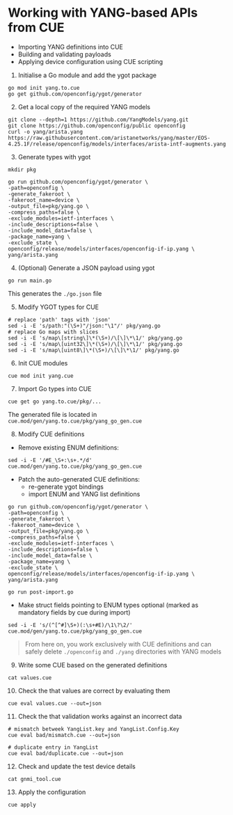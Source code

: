 
# Working with YANG-based APIs from CUE

* Importing YANG definitions into CUE
* Building and validating payloads
* Applying device configuration using CUE scripting


1. Initialise a Go module and add the ygot package

```
go mod init yang.to.cue
go get github.com/openconfig/ygot/generator
```

2. Get a local copy of the required YANG models

```
git clone --depth=1 https://github.com/YangModels/yang.git
git clone https://github.com/openconfig/public openconfig
curl -o yang/arista.yang https://raw.githubusercontent.com/aristanetworks/yang/master/EOS-4.25.1F/release/openconfig/models/interfaces/arista-intf-augments.yang
```

3. Generate types with ygot

```
mkdir pkg

go run github.com/openconfig/ygot/generator \
-path=openconfig \
-generate_fakeroot \
-fakeroot_name=device \
-output_file=pkg/yang.go \
-compress_paths=false \
-exclude_modules=ietf-interfaces \
-include_descriptions=false \
-include_model_data=false \
-package_name=yang \
-exclude_state \
openconfig/release/models/interfaces/openconfig-if-ip.yang \
yang/arista.yang
```

4. (Optional) Generate a JSON payload using ygot

```
go run main.go
```

This generates the `./go.json` file



5. Modify YGOT types for CUE

```
# replace 'path' tags with 'json'
sed -i -E 's/path:"(\S+)"/json:"\1"/' pkg/yang.go
# replace Go maps with slices
sed -i -E 's/map\[string\]\*(\S+)/\[\]\*\1/' pkg/yang.go
sed -i -E 's/map\[uint32\]\*(\S+)/\[\]\*\1/' pkg/yang.go
sed -i -E 's/map\[uint8\]\*(\S+)/\[\]\*\1/' pkg/yang.go
```


6. Init CUE modules

```
cue mod init yang.cue
```

7. Import Go types into CUE

```
cue get go yang.to.cue/pkg/...
```

The generated file is located in `cue.mod/gen/yang.to.cue/pkg/yang_go_gen.cue`

8.  Modify CUE definitions

* Remove existing ENUM definitions:

```
sed -i -E '/#E_\S+:\s+.*/d' cue.mod/gen/yang.to.cue/pkg/yang_go_gen.cue 
```
* Patch the auto-generated CUE definitions:
  * re-generate ygot bindings 
  * import ENUM and YANG list definitions

```
go run github.com/openconfig/ygot/generator \
-path=openconfig \
-generate_fakeroot \
-fakeroot_name=device \
-output_file=pkg/yang.go \
-compress_paths=false \
-exclude_modules=ietf-interfaces \
-include_descriptions=false \
-include_model_data=false \
-package_name=yang \
-exclude_state \
openconfig/release/models/interfaces/openconfig-if-ip.yang \
yang/arista.yang

go run post-import.go
```

* Make struct fields pointing to ENUM types optional (marked as mandatory fields by cue during import)

```
sed -i -E 's/(^[^#]\S+)(:\s+#E)/\1\?\2/' cue.mod/gen/yang.to.cue/pkg/yang_go_gen.cue
```

> From here on, you work exclusively with CUE definitions and can safely delete `./openconfig` and `./yang` directories with YANG models

9. Write some CUE based on the generated definitions

```
cat values.cue
```

10. Check the that values are correct by evaluating them

```
cue eval values.cue --out=json
```

11. Check the that validation works against an incorrect data

```
# mismatch betweek YangList.key and YangList.Config.Key
cue eval bad/mismatch.cue --out=json

# duplicate entry in YangList
cue eval bad/duplicate.cue --out=json
```


12. Check and update the test device details

```
cat gnmi_tool.cue
```

13. Apply the configuration

```
cue apply
```